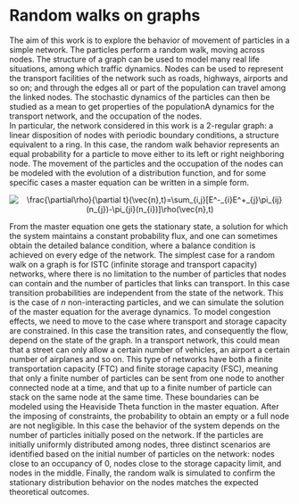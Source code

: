 # Random walks on graphs
The aim of this work is to explore the behavior of movement of particles in a simple network. The particles perform a random walk, moving across nodes. The structure of a graph can be used to model many real life situations, among which traffic dynamics. Nodes can be used to represent the transport facilities of the network such as roads, highways, airports and so on; and through the edges all or part of the population can travel among the linked nodes. The stochastic dynamics of the particles can then be studied as a mean to get properties of the populationA dynamics for the transport network, and the occupation of the nodes. <br/> 
In particular, the network considered in this work is a 2-regular graph: a linear disposition of nodes with periodic boundary conditions, a structure equivalent to a ring. In this case, the random walk behavior represents an equal probability for a particle to move either to its left or right neighboring node. The movement of the particles and the occupation of the nodes can be modeled with the evolution of a distribution function, and for some specific cases a master equation can be written in a simple form. <br /> 

<p align="center">
<img src="https://latex.codecogs.com/svg.image?\frac{\partial\rho}{\partial&space;t}(\vec{n},t)=\sum_{i,j}[E^-_{i}E^&plus;_{j}\pi_{ij}(n_{j})-\pi_{ji}(n_{i})]\rho(\vec{n},t)" title="\frac{\partial\rho}{\partial t}(\vec{n},t)=\sum_{i,j}[E^-_{i}E^+_{j}\pi_{ij}(n_{j})-\pi_{ji}(n_{i})]\rho(\vec{n},t)" />
</p>

From the master equation one gets the stationary state, a solution for which the system maintains a constant probability flux, and one can sometimes obtain the detailed balance condition, where a balance condition is achieved on every edge of the network.
The simplest case for a random walk on a graph is for ISTC (infinite storage and transport capacity) networks, where there is no limitation to the number of particles that nodes can contain and the number of particles that links can transport. In this case transition probabilities are independent from the state of the network. This is the case of $n$ non-interacting particles, and we can simulate the solution of the master equation for the average dynamics.
To model congestion effects, we need to move to the case where transport and storage capacity are constrained. In this case the transition rates, and consequently the flow, depend on the state of the graph. In a transport network, this could mean that a street can only allow a certain number of vehicles, an airport a certain number of airplanes and so on. 
This type of networks have both a finite transportation capacity (FTC) and finite
storage capacity (FSC), meaning that only a finite number of particles can be sent from
one node to another connected node at a time, and that up to a finite number of particle
can stack on the same node at the same time.
These boundaries can be modeled using the Heaviside Theta function in the master equation.
After the imposing of constraints, the probability to obtain an empty or a full node are not negligible. In this case the behavior of the system depends on the number of particles initially posed on the network.
If the particles are initially uniformly distributed among nodes, three distinct scenarios are identified based on the initial number of particles on the network: nodes close to an occupancy of $0$, nodes close to the storage capacity limit, and nodes in the middle. Finally, the random walk is simulated to confirm the stationary distribution behavior on the nodes matches the expected theoretical outcomes.
